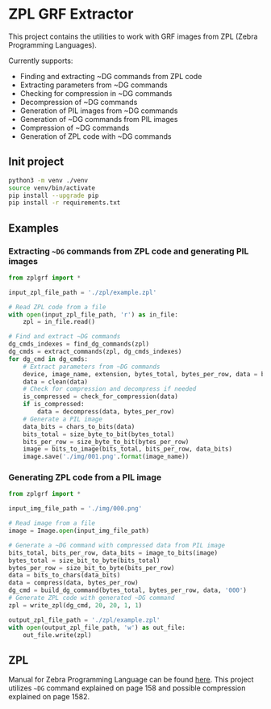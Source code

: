# ZPL GRF Extractor

This project contains the utilities to work with GRF images from ZPL (Zebra Programming Languages).

Currently supports:
- Finding and extracting ~DG commands from ZPL code
- Extracting parameters from ~DG commands
- Checking for compression in ~DG commands
- Decompression of ~DG commands
- Generation of PIL images from ~DG commands
- Generation of ~DG commands from PIL images
- Compression of ~DG commands
- Generation of ZPL code with ~DG commands

## Init project

```bash
python3 -m venv ./venv
source venv/bin/activate
pip install --upgrade pip
pip install -r requirements.txt
```

## Examples

### Extracting `~DG` commands from ZPL code and generating PIL images
```python
from zplgrf import *

input_zpl_file_path = './zpl/example.zpl'

# Read ZPL code from a file
with open(input_zpl_file_path, 'r') as in_file:
    zpl = in_file.read()

# Find and extract ~DG commands
dg_cmds_indexes = find_dg_commands(zpl)
dg_cmds = extract_commands(zpl, dg_cmds_indexes)
for dg_cmd in dg_cmds:
    # Extract parameters from ~DG commands
    device, image_name, extension, bytes_total, bytes_per_row, data = break_dg_command(dg_cmd)
    data = clean(data)
    # Check for compression and decompress if needed
    is_compressed = check_for_compression(data)
    if is_compressed:
        data = decompress(data, bytes_per_row)
    # Generate a PIL image
    data_bits = chars_to_bits(data)
    bits_total = size_byte_to_bit(bytes_total)
    bits_per_row = size_byte_to_bit(bytes_per_row)
    image = bits_to_image(bits_total, bits_per_row, data_bits)
    image.save('./img/001.png'.format(image_name))
```

### Generating ZPL code from a PIL image
```python
from zplgrf import *

input_img_file_path = './img/000.png'

# Read image from a file
image = Image.open(input_img_file_path)

# Generate a ~DG command with compressed data from PIL image
bits_total, bits_per_row, data_bits = image_to_bits(image)
bytes_total = size_bit_to_byte(bits_total)
bytes_per_row = size_bit_to_byte(bits_per_row)
data = bits_to_chars(data_bits)
data = compress(data, bytes_per_row)
dg_cmd = build_dg_command(bytes_total, bytes_per_row, data, '000')
# Generate ZPL code with generated ~DG command
zpl = write_zpl(dg_cmd, 20, 20, 1, 1)

output_zpl_file_path = './zpl/example.zpl'
with open(output_zpl_file_path, 'w') as out_file:
    out_file.write(zpl)
```

## ZPL
Manual for Zebra Programming Language can be found [here](https://www.zebra.com/content/dam/zebra/manuals/printers/common/programming/zpl-zbi2-pm-en.pdf). This project utilizes `~DG` command explained on page 158 and possible compression explained on page 1582.